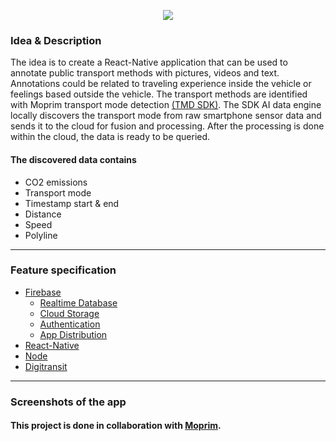 <p align="center">
  <img src="https://user-images.githubusercontent.com/45162563/101350811-51978100-3898-11eb-9a97-8fa9117c67f8.png"/>
</p>

### Idea & Description

The idea is to create a React-Native application that can be used to annotate public transport methods with pictures, videos and text. Annotations could be related to traveling experience inside the vehicle or feelings based outside the vehicle. The transport methods are identified with Moprim transport mode detection [(TMD SDK)](https://www.moprim.com/products/). The SDK AI data engine locally discovers the transport mode from raw smartphone sensor data and sends it to the cloud for fusion and processing. After the processing is done within the cloud, the data is ready to be queried.
#### The discovered data contains
* CO2 emissions
* Transport mode
* Timestamp start & end
* Distance
* Speed
* Polyline

---

### Feature specification
* [Firebase](https://firebase.google.com/)
  * [Realtime Database](https://firebase.google.com/docs/database)
  * [Cloud Storage](https://firebase.google.com/docs/storage)
  * [Authentication](https://firebase.google.com/docs/auth)
  * [App Distribution](https://firebase.google.com/docs/app-distribution)
* [React-Native](https://reactnative.dev/)
* [Node](https://nodejs.org/en/)
* [Digitransit](https://digitransit.fi/)

---

### Screenshots of the app


#### This project is done in collaboration with [Moprim](https://www.moprim.com/).
